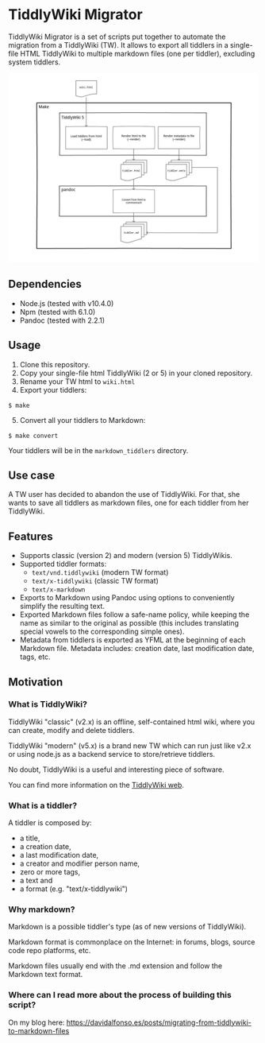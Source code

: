 # TiddlyWiki Migrator

TiddlyWiki Migrator is a set of scripts put together to automate the migration from a TiddlyWiki (TW). It allows to export all tiddlers in a single-file HTML TiddlyWiki to multiple markdown files (one per tiddler), excluding system tiddlers.

![Process design](design/process.png)

## Dependencies

* Node.js (tested with v10.4.0)
* Npm (tested with 6.1.0)
* Pandoc (tested with 2.2.1)

## Usage

1. Clone this repository.
2. Copy your single-file html TiddlyWiki (2 or 5) in your cloned repository.
3. Rename your TW html to `wiki.html`
4. Export your tiddlers:
```
$ make
```
5. Convert all your tiddlers to Markdown:
```
$ make convert
```

Your tiddlers will be in the `markdown_tiddlers` directory.

## Use case

A TW user has decided to abandon the use of TiddlyWiki. For that, she wants to save all tiddlers as markdown files, one for each tiddler from her TiddlyWiki.

## Features

* Supports classic (version 2) and modern (version 5) TiddlyWikis.
* Supported tiddler formats:
    * `text/vnd.tiddlywiki` (modern TW format)
    * `text/x-tiddlywiki` (classic TW format)
    * `text/x-markdown`
* Exports to Markdown using Pandoc using options to conveniently simplify the resulting text.
* Exported Markdown files follow a safe-name policy, while keeping the name as similar to the original as possible (this includes translating special vowels to the corresponding simple ones).
* Metadata from tiddlers is exported as YFML at the beginning of each Markdown file. Metadata includes: creation date, last modification date, tags, etc.

## Motivation

### What is TiddlyWiki?
TiddlyWiki "classic" (v2.x) is an offline, self-contained html wiki, where you can create, modify and delete tiddlers.

TiddlyWiki "modern" (v5.x) is a brand new TW which can run just like v2.x or using node.js as a backend service to store/retrieve tiddlers.

No doubt, TiddlyWiki is a useful and interesting piece of software.

You can find more information on the [TiddlyWiki web](https://tiddlywiki.com).

### What is a tiddler?
A tiddler is composed by:

* a title,
* a creation date,
* a last modification date,
* a creator and modifier person name,
* zero or more tags,
* a text and
* a format (e.g. "text/x-tiddlywiki")

### Why markdown?
Markdown is a possible tiddler's type (as of new versions of TiddlyWiki).

Markdown format is commonplace on the Internet: in forums, blogs, source code repo platforms, etc.

Markdown files usually end with the .md extension and follow the Markdown text format.

### Where can I read more about the process of building this script?

On my blog here: https://davidalfonso.es/posts/migrating-from-tiddlywiki-to-markdown-files
